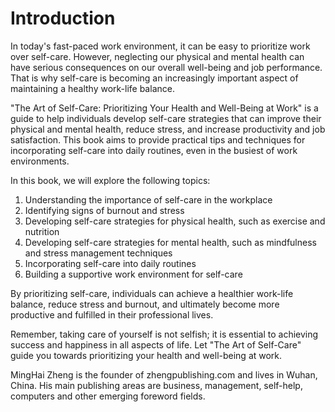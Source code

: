 # Introduction

In today's fast-paced work environment, it can be easy to prioritize work over self-care. However, neglecting our physical and mental health can have serious consequences on our overall well-being and job performance. That is why self-care is becoming an increasingly important aspect of maintaining a healthy work-life balance.

"The Art of Self-Care: Prioritizing Your Health and Well-Being at Work" is a guide to help individuals develop self-care strategies that can improve their physical and mental health, reduce stress, and increase productivity and job satisfaction. This book aims to provide practical tips and techniques for incorporating self-care into daily routines, even in the busiest of work environments.

In this book, we will explore the following topics:

1. Understanding the importance of self-care in the workplace
2. Identifying signs of burnout and stress
3. Developing self-care strategies for physical health, such as exercise and nutrition
4. Developing self-care strategies for mental health, such as mindfulness and stress management techniques
5. Incorporating self-care into daily routines
6. Building a supportive work environment for self-care

By prioritizing self-care, individuals can achieve a healthier work-life balance, reduce stress and burnout, and ultimately become more productive and fulfilled in their professional lives.

Remember, taking care of yourself is not selfish; it is essential to achieving success and happiness in all aspects of life. Let "The Art of Self-Care" guide you towards prioritizing your health and well-being at work.

MingHai Zheng is the founder of zhengpublishing.com and lives in Wuhan, China. His main publishing areas are business, management, self-help, computers and other emerging foreword fields.
